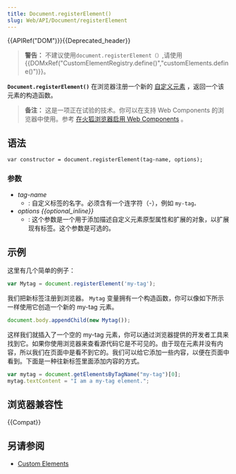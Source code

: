 ```yaml
---
title: Document.registerElement()
slug: Web/API/Document/registerElement
---
```


{{APIRef("DOM")}}{{Deprecated_header}}

> **警告：** 不建议使用`document.registerElement（）`,请使用{{DOMxRef("CustomElementRegistry.define()","customElements.define()")}}。

**`Document.registerElement()`** 在浏览器注册一个新的 [自定义元素](/zh-CN/docs/Web/Web_Components/Custom_Elements) ，返回一个该元素的构造函数。

> **备注：** 这是一项正在试验的技术。你可以在支持 Web Components 的浏览器中使用。参考 [在火狐浏览器启用 Web Components](/zh-CN/docs/Web/Web_Components#Enabling_Web_Components_in_Firefox) 。

## 语法

```
var constructor = document.registerElement(tag-name, options);
```

### 参数

- _tag-name_
  - : 自定义标签的名字。必须含有一个连字符（-），例如 `my-tag。`
- _options {{optional_inline}}_
  - : 这个参数是一个用于添加描述自定义元素原型属性和扩展的对象，以扩展现有标签。这个参数是可选的。

## 示例

这里有几个简单的例子：

```js
var Mytag = document.registerElement('my-tag');
```

我们把新标签注册到浏览器。 `Mytag` 变量拥有一个构造函数，你可以像如下所示一样使用它创造一个新的 my-tag 元素。

```js
document.body.appendChild(new Mytag());
```

这样我们就插入了一个空的 my-tag 元素，你可以通过浏览器提供的开发者工具来找到它。如果你使用浏览器来查看源代码它是不可见的。由于现在元素并没有内容，所以我们在页面中是看不到它的。我们可以给它添加一些内容，以便在页面中看到。下面是一种往新标签里面添加内容的方式。

```js
var mytag = document.getElementsByTagName("my-tag")[0];
mytag.textContent = "I am a my-tag element.";
```

## 浏览器兼容性

{{Compat}}

## 另请参阅

- [Custom Elements](/zh-CN/docs/Web/Web_Components/Custom_Elements)
